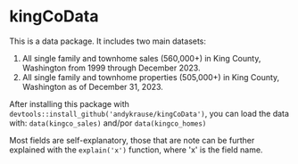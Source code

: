 # kingCoData

This is a data package.  It includes two main datasets:

1) All single family and townhome sales (560,000+) in King County, Washington from 1999 through December 2023.
2) All single family and townhome properties (505,000+) in King County, Washington as of December 31, 2023. 

After installing this package with `devtools::install_github('andykrause/kingCoData')`, you can load the data with: `data(kingco_sales)` and/por `data(kingco_homes)`

Most fields are self-explanatory, those that are note can be further explained with the `explain('x')` function, where 'x' is the field name. 


